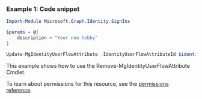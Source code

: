 ### Example 1: Code snippet

```powershellImport-Module Microsoft.Graph.Identity.SignIns

$params = @{
	description = "Your new hobby"
}

Update-MgIdentityUserFlowAttribute -IdentityUserFlowAttributeId $identityUserFlowAttributeId -BodyParameter $params
```
This example shows how to use the Remove-MgIdentityUserFlowAttribute Cmdlet.
To learn about permissions for this resource, see the [permissions reference](/graph/permissions-reference).

